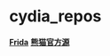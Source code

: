 # cydia_repos

[**Frida**](cydia://url/https://cydia.saurik.com/api/share#?source=https://build.frida.re/) 
[**熊猫官方源**](cydia://url/https://cydia.saurik.com/api/share#?source=https://repo.6666.mba/) 
